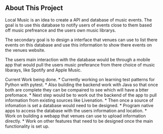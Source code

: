 ## About This Project

Local Music is an idea to create a API and database of music events. The goal is to use this database to notify users of events close to them based off music prefreance and the users own music librarys. 

The secondary goal is to design a interface that venues can use to list there events on this database and use this information to show there events on the venues website. 

The users main interaction with the database would be through a mobile app that would pull the users music preferance from there choice of music libarays, like Spotify and Apple Music. 

Current Work being done. 
    * Currently working on learning test patterns for Python with pytest. 
    * Also building the backend work with Java so that once both are complete they
      can be compaired to see which will have a btter prefomace. 
    * Next step would be to work out the backend of the app to pull information from      existing sources like Livenation. 
    * Then once a source of infomation is set a database would need to be designed. 
    * Program native apps to access the database with the users information and           location. 
    * Work on building a webapp that venues can use to upload information directly. 
    * Work on other features that need to be designed once the main functionality is set up. 